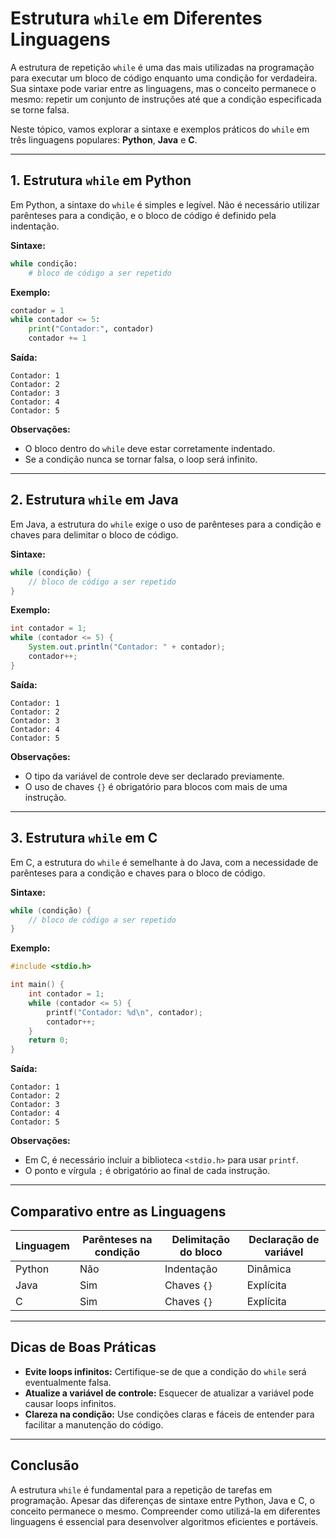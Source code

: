 
# Estrutura `while` em Diferentes Linguagens

A estrutura de repetição `while` é uma das mais utilizadas na programação para executar um bloco de código enquanto uma condição for verdadeira. Sua sintaxe pode variar entre as linguagens, mas o conceito permanece o mesmo: repetir um conjunto de instruções até que a condição especificada se torne falsa.

Neste tópico, vamos explorar a sintaxe e exemplos práticos do `while` em três linguagens populares: **Python**, **Java** e **C**.

---

## 1. Estrutura `while` em Python

Em Python, a sintaxe do `while` é simples e legível. Não é necessário utilizar parênteses para a condição, e o bloco de código é definido pela indentação.

**Sintaxe:**
```python
while condição:
    # bloco de código a ser repetido
```

**Exemplo:**
```python
contador = 1
while contador <= 5:
    print("Contador:", contador)
    contador += 1
```
**Saída:**
```
Contador: 1
Contador: 2
Contador: 3
Contador: 4
Contador: 5
```

**Observações:**
- O bloco dentro do `while` deve estar corretamente indentado.
- Se a condição nunca se tornar falsa, o loop será infinito.

---

## 2. Estrutura `while` em Java

Em Java, a estrutura do `while` exige o uso de parênteses para a condição e chaves para delimitar o bloco de código.

**Sintaxe:**
```java
while (condição) {
    // bloco de código a ser repetido
}
```

**Exemplo:**
```java
int contador = 1;
while (contador <= 5) {
    System.out.println("Contador: " + contador);
    contador++;
}
```
**Saída:**
```
Contador: 1
Contador: 2
Contador: 3
Contador: 4
Contador: 5
```

**Observações:**
- O tipo da variável de controle deve ser declarado previamente.
- O uso de chaves `{}` é obrigatório para blocos com mais de uma instrução.

---

## 3. Estrutura `while` em C

Em C, a estrutura do `while` é semelhante à do Java, com a necessidade de parênteses para a condição e chaves para o bloco de código.

**Sintaxe:**
```c
while (condição) {
    // bloco de código a ser repetido
}
```

**Exemplo:**
```c
#include <stdio.h>

int main() {
    int contador = 1;
    while (contador <= 5) {
        printf("Contador: %d\n", contador);
        contador++;
    }
    return 0;
}
```
**Saída:**
```
Contador: 1
Contador: 2
Contador: 3
Contador: 4
Contador: 5
```

**Observações:**
- Em C, é necessário incluir a biblioteca `<stdio.h>` para usar `printf`.
- O ponto e vírgula `;` é obrigatório ao final de cada instrução.

---

## Comparativo entre as Linguagens

| Linguagem | Parênteses na condição | Delimitação do bloco | Declaração de variável |
|-----------|-----------------------|----------------------|-----------------------|
| Python    | Não                   | Indentação           | Dinâmica              |
| Java      | Sim                   | Chaves `{}`          | Explícita             |
| C         | Sim                   | Chaves `{}`          | Explícita             |

---

## Dicas de Boas Práticas

- **Evite loops infinitos:** Certifique-se de que a condição do `while` será eventualmente falsa.
- **Atualize a variável de controle:** Esquecer de atualizar a variável pode causar loops infinitos.
- **Clareza na condição:** Use condições claras e fáceis de entender para facilitar a manutenção do código.

---

## Conclusão

A estrutura `while` é fundamental para a repetição de tarefas em programação. Apesar das diferenças de sintaxe entre Python, Java e C, o conceito permanece o mesmo. Compreender como utilizá-la em diferentes linguagens é essencial para desenvolver algoritmos eficientes e portáveis.
```
